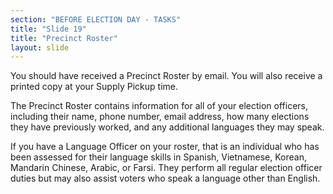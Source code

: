 ```yaml
---
section: "BEFORE ELECTION DAY - TASKS"
title: "Slide 19"
title: "Precinct Roster"
layout: slide
---
```


You should have received a Precinct Roster by email. You will also receive a printed copy at your Supply Pickup time.

The Precinct Roster contains information for all of your election officers, including their name, phone number, email address, how many elections they have previously worked, and any additional languages they may speak.

If you have a Language Officer on your roster, that is an individual who has been assessed for their language skills in Spanish, Vietnamese, Korean, Mandarin Chinese, Arabic, or Farsi. They perform all regular election officer duties but may also assist voters who speak a language other than English.




